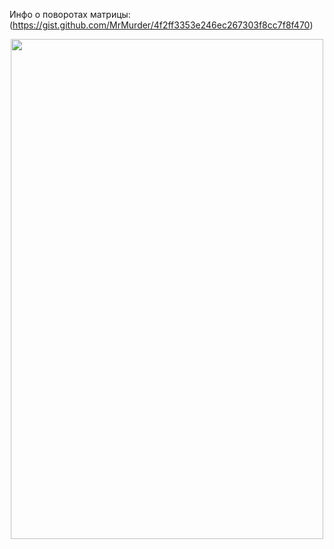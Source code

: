 Инфо о поворотах матрицы: (https://gist.github.com/MrMurder/4f2ff3353e246ec267303f8cc7f8f470)

<p align="center">
  <img src="https://github.com/Macc0de/C_collection/assets/138070020/6e31cd76-92d7-4d98-a874-c1d438ca4c7b" height=800 width=500>
</p>
